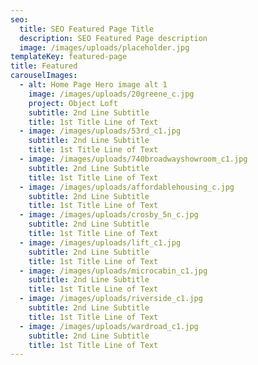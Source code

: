 ```yaml
---
seo: 
  title: SEO Featured Page Title
  description: SEO Featured Page description
  image: /images/uploads/placeholder.jpg
templateKey: featured-page
title: Featured
carouselImages:
  - alt: Home Page Hero image alt 1
    image: /images/uploads/20greene_c.jpg
    project: Object Loft
    subtitle: 2nd Line Subtitle
    title: 1st Title Line of Text
  - image: /images/uploads/53rd_c1.jpg
    subtitle: 2nd Line Subtitle
    title: 1st Title Line of Text
  - image: /images/uploads/740broadwayshowroom_c1.jpg
    subtitle: 2nd Line Subtitle
    title: 1st Title Line of Text
  - image: /images/uploads/affordablehousing_c.jpg
    subtitle: 2nd Line Subtitle
    title: 1st Title Line of Text
  - image: /images/uploads/crosby_5n_c.jpg
    subtitle: 2nd Line Subtitle
    title: 1st Title Line of Text
  - image: /images/uploads/lift_c1.jpg
    subtitle: 2nd Line Subtitle
    title: 1st Title Line of Text
  - image: /images/uploads/microcabin_c1.jpg
    subtitle: 2nd Line Subtitle
    title: 1st Title Line of Text
  - image: /images/uploads/riverside_c1.jpg
    subtitle: 2nd Line Subtitle
    title: 1st Title Line of Text
  - image: /images/uploads/wardroad_c1.jpg
    subtitle: 2nd Line Subtitle
    title: 1st Title Line of Text
---
```


